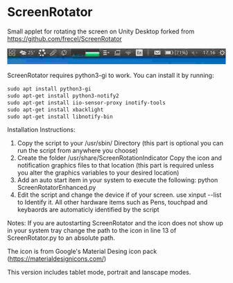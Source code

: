 # ScreenRotator
Small applet for rotating the screen on Unity Desktop forked from https://github.com/frecel/ScreenRotator

![Updated Icon](https://github.com/TassadarAU/ScreenRotator/blob/Enhanced/ScreenCapture.jpg)

ScreenRotator requires python3-gi to work. You can install it by running:
```
sudo apt install python3-gi
sudo apt-get install python3-notify2
sudo apt-get install iio-sensor-proxy inotify-tools
sudo apt-get install xbacklight
sudo apt-get install libnotify-bin

```

Installation Instructions:
1. Copy the script to your /usr/sbin/ Directory (this part is optional you can run the script from anywhere you choose)
2. Create the folder /usr/share/ScreenRotationIndicator Copy the icon and notification graphics files to that location (this part is required         unless you alter the graphics variables to your desired location) 
3. Add an auto start item in your system to execute the following: python ScreenRotatorEnhanced.py
4. Edit the script and change the device if of your screen. use xinput --list to Identify it. All other hardware items such as Pens, touchpad and     keybaords are automaticly identified by the script

Notes:
If you are autostarting ScreenRotator and the icon does not show up in your
system tray change the path to the icon in line 13 of ScreenRotator.py to an
absolute path.

The icon is from Google's Material Desing icon pack (https://materialdesignicons.com/)

This version includes tablet mode, portrait and lanscape modes.
